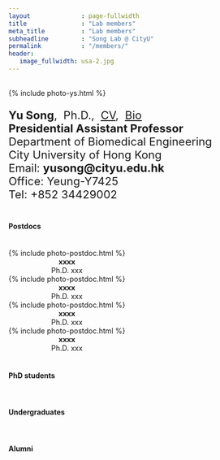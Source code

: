 ```yaml
---
layout              : page-fullwidth
title               : "Lab members"
meta_title          : "Lab members"
subheadline         : "Song Lab @ CityU"
permalink           : "/members/"
header:
   image_fullwidth: usa-2.jpg
---
```


<br>

<div class="row">
  <div class="large-4 columns">
      {% include photo-ys.html %}
  		<h7> </h7><br>  
  </div>
  <div class="large-8 columns">
    <p style="font-size:22px">
      <b>Yu Song</b>,&nbsp;&nbsp;Ph.D.,&nbsp;&nbsp;<u><a href="https://yusong17.github.io/mypaper/cv-yusong.pdf">CV</a></u>,&nbsp;&nbsp;<u><a href="https://yusong17.github.io/mypaper/bio.pdf">Bio</a></u><br>
      <b>Presidential Assistant Professor</b><br>
        Department of Biomedical Engineering<br>
        City University of Hong Kong<br>
      Email: <b>yusong@cityu.edu.hk</b><br>
        Office: Yeung-Y7425<br>
        Tel: +852 34429002<br>
    </p>
  </div>
</div>

#### Postdocs

<br>

<div class="row">
  <div class="large-3 columns">
      <center>
    		{% include photo-postdoc.html %} 
        <br>
        <b>xxxx</b>
        <h7> </h7><br>
        Ph.D. xxx
			</center>
  </div>
  <div class="large-3 columns">
     <center>
    		{% include photo-postdoc.html %} 
        <h7> </h7><br>
        <b>xxxx</b>
        <h7> </h7><br>
        Ph.D. xxx
			</center>
  </div>
  <div class="large-3 columns">
          <center>
    		{% include photo-postdoc.html %} 
        <h7> </h7><br>
        <b>xxxx</b>
        <h7> </h7><br>
        Ph.D. xxx
			</center>
  </div>
  <div class="large-3 columns">
          <center>
    		{% include photo-postdoc.html %} 
        <h7> </h7><br>
        <b>xxxx</b>
        <h7> </h7><br>
        Ph.D. xxx
			</center>
  </div>
</div>

<br>

#### PhD students

<br>

#### Undergraduates

<br>

#### Alumni
